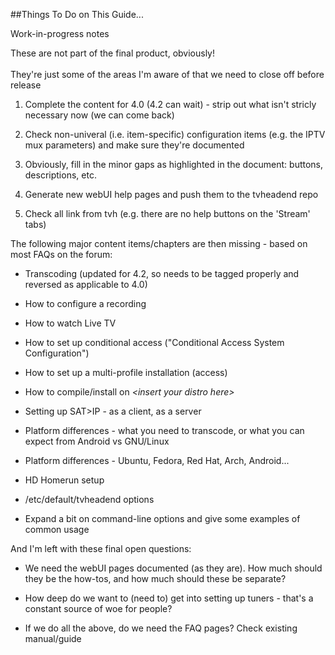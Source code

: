 ##Things To Do on This Guide... 

<div class="admonition note">
<p class="admonition-title">Work-in-progress notes</p>
<p>These are not part of the final product, obviously!<br><br>They're just some
of the areas I'm aware of that we need to close off before release</p>
</div>

1. Complete the content for 4.0 (4.2 can wait) - strip out what isn't stricly necessary now (we can come back)

2. Check non-univeral (i.e. item-specific) configuration items (e.g. the IPTV mux parameters) and make sure they're documented

3. Obviously, fill in the minor gaps as highlighted in the document: buttons, descriptions, etc.

4. Generate new webUI help pages and push them to the tvheadend repo

5. Check all link from tvh (e.g. there are no help buttons on the 'Stream' tabs)



The following major content items/chapters are then missing - based on most FAQs on the forum:

* Transcoding (updated for 4.2, so needs to be tagged properly and reversed as applicable to 4.0)

* How to configure a recording

* How to watch Live TV

* How to set up conditional access ("Conditional Access System Configuration")

* How to set up a multi-profile installation (access)

* How to compile/install on _<insert your distro here\>_

* Setting up SAT>IP - as a client, as a server

* Platform differences - what you need to transcode, or what you can expect from Android vs GNU/Linux

* Platform differences - Ubuntu, Fedora, Red Hat, Arch, Android...

* HD Homerun setup

* /etc/default/tvheadend options

* Expand a bit on command-line options and give some examples of common usage

And I'm left with these final open questions:

* We need the webUI pages documented (as they are). How much should they be the how-tos, and how much should these be separate?

* How deep do we want to (need to) get into setting up tuners - that's a constant source of woe for people?

* If we do all the above, do we need the FAQ pages? Check existing manual/guide
